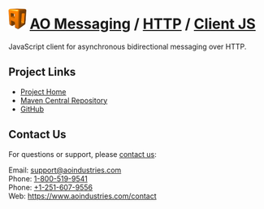 # [<img src="ao-logo.png" alt="AO Logo" width="35" height="40">](https://www.aoindustries.com/) [AO Messaging](https://www.aoindustries.com/ao-messaging/) / [HTTP](https://www.aoindustries.com/ao-messaging/http/) / [Client JS](https://www.aoindustries.com/ao-messaging/http/client-js/)
JavaScript client for asynchronous bidirectional messaging over HTTP.

## Project Links
* [Project Home](https://www.aoindustries.com/ao-messaging/http/client-js/)
* [Maven Central Repository](http://search.maven.org/#search|gav|1|g:%22com.aoindustries%22%20AND%20a:%22ao-messaging-http-client-js%22)
* [GitHub](https://github.com/aoindustries/ao-messaging-http-client-js)

## Contact Us
For questions or support, please [contact us](https://www.aoindustries.com/contact):

Email: [support@aoindustries.com](mailto:support@aoindustries.com)  
Phone: [1-800-519-9541](tel:1-800-519-9541)  
Phone: [+1-251-607-9556](tel:+1-251-607-9556)  
Web: https://www.aoindustries.com/contact

